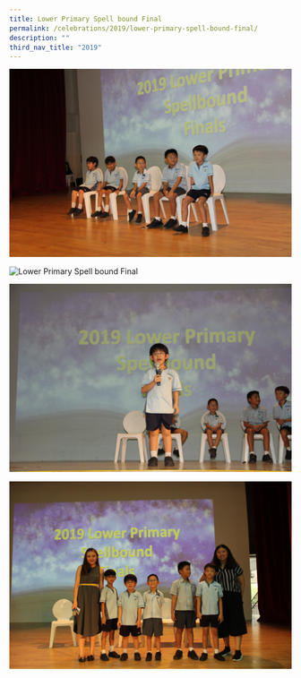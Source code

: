 ```yaml
---
title: Lower Primary Spell bound Final
permalink: /celebrations/2019/lower-primary-spell-bound-final/
description: ""
third_nav_title: "2019"
---
```

![Lower Primary Spell bound Final](/images/Celebrations/2019/Lower%20Primary%20Spellbound/lpsbl1.jpg)

![Lower Primary Spell bound Final](/images/Celebrations/2019/Lower%20Primary%20Spellbound/lpsbl2.jpg)

![Lower Primary Spell bound Final](/images/Celebrations/2019/Lower%20Primary%20Spellbound/lpsbl3.jpg)

![Lower Primary Spell bound Final](/images/Celebrations/2019/Lower%20Primary%20Spellbound/lpsbl4.jpg)